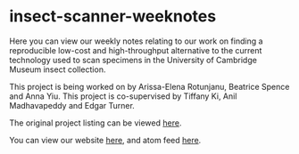 # insect-scanner-weeknotes

Here you can view our weekly notes relating to our work on finding a reproducible low-cost and high-throughput alternative to the current technology used to scan specimens in the University of Cambridge Museum insect collection.

This project is being worked on by Arissa-Elena Rotunjanu, Beatrice Spence and Anna Yiu. This project is co-supervised by Tiffany Ki, Anil Madhavapeddy and Edgar Turner. 

The original project listing can be viewed [here](https://anil.recoil.org/ideas/digitisation-of-insects).

You can view our website [here](https://arissaelena.github.io/insect-scanner-weeknotes/index.html), and atom feed [here](https://arissaelena.github.io/insect-scanner-weeknotes/atom.xml).
